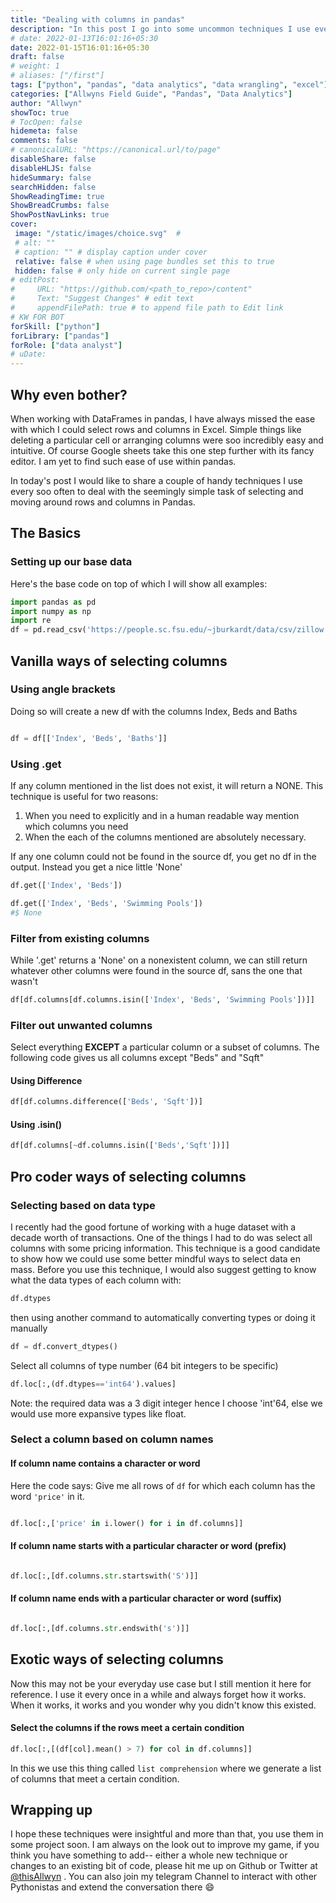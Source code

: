```yaml
---
title: "Dealing with columns in pandas"
description: "In this post I go into some uncommon techniques I use every so often to select columns and rows from dataframes in pandas"
# date: 2022-01-13T16:01:16+05:30
date: 2022-01-15T16:01:16+05:30
draft: false
# weight: 1
# aliases: ["/first"]
tags: ["python", "pandas", "data analytics", "data wrangling", "excel"]
categories: ["Allwyns Field Guide", "Pandas", "Data Analytics"]
author: "Allwyn"
showToc: true
# TocOpen: false
hidemeta: false
comments: false
# canonicalURL: "https://canonical.url/to/page"
disableShare: false
disableHLJS: false
hideSummary: false
searchHidden: false
ShowReadingTime: true
ShowBreadCrumbs: false
ShowPostNavLinks: true
cover:
 image: "/static/images/choice.svg"  #
 # alt: ""
 # caption: "" # display caption under cover
 relative: false # when using page bundles set this to true
 hidden: false # only hide on current single page
# editPost:
#     URL: "https://github.com/<path_to_repo>/content"
#     Text: "Suggest Changes" # edit text
#     appendFilePath: true # to append file path to Edit link
# KW FOR BOT
forSkill: ["python"]
forLibrary: ["pandas"]
forRole: ["data analyst"]
# uDate: 
---
```


## Why even bother?
When working with DataFrames in pandas, I have always missed the ease with which I could select rows and columns in Excel. Simple things like deleting a particular cell or arranging columns were soo incredibly easy and intuitive. Of course Google sheets take this one step further with its fancy editor. I am yet to find such ease of use within pandas.

In today's post I would like to share a couple of handy techniques I use every soo often to deal with the seemingly simple task of selecting and moving around rows and columns in Pandas. 
## The Basics 
### Setting up our base data
Here's the base code on top of which I will show all examples:
```python
import pandas as pd
import numpy as np
import re
df = pd.read_csv('https://people.sc.fsu.edu/~jburkardt/data/csv/zillow.csv')


```

## Vanilla ways of  selecting columns
### Using angle brackets
Doing so will create a new df with the columns Index, Beds and Baths
```python

df = df[['Index', 'Beds', 'Baths']]

```

### Using .get
If any column mentioned in the list does not exist, it will return a NONE.
This technique is useful for two reasons:
1. When you need to explicitly and in a human readable way mention which columns you need
2. When the each of the columns mentioned are absolutely necessary. 

If any one column could not be found in the source df, you get no df in the output. Instead you get a nice little 'None'
```python
df.get(['Index', 'Beds'])

df.get(['Index', 'Beds', 'Swimming Pools'])
#$ None

```

### Filter from existing columns
While '.get' returns a 'None' on a nonexistent column, we can still return whatever other columns were found in the source df, sans the one that wasn't
```python
df[df.columns[df.columns.isin(['Index', 'Beds', 'Swimming Pools'])]]


```

### Filter out unwanted columns
Select everything **EXCEPT** a particular column or a subset of columns.
The following code gives us all columns except "Beds" and "Sqft"
#### Using Difference
```python
df[df.columns.difference(['Beds', 'Sqft'])]


```
#### Using .isin()
```python
df[df.columns[~df.columns.isin(['Beds','Sqft'])]]


```


## Pro coder ways of  selecting columns
### Selecting based on data type
I recently had the good fortune of working with a huge dataset with a decade worth of transactions. One of the things I had to do was select all columns with some pricing information. This technique is a good candidate to show how we could use some better mindful ways to select data en mass.
Before you use this technique, I would also suggest getting to know what the data types of each column with:
```python
df.dtypes
```
then using another command to automatically converting types or doing it manually
```python
df = df.convert_dtypes()
```

Select all columns of type number (64 bit integers to be specific)
```python
df.loc[:,(df.dtypes=='int64').values]


```
Note: the required data was a 3 digit integer hence I choose 'int'64, else we would use more expansive types like float.

### Select a column based on column names
#### If column name contains a character or word
Here the code says: Give me all rows of `df` for which each column has the word `'price'` in it.
```python

df.loc[:,['price' in i.lower() for i in df.columns]]

```

#### If column name starts with a particular character or word (prefix)
```python

df.loc[:,[df.columns.str.startswith('S')]]

```
#### If column name ends with a particular character or word (suffix)
```python

df.loc[:,[df.columns.str.endswith('s')]]

```

## Exotic ways of  selecting columns
Now this may not be your everyday use case but I still mention it here for reference. I use it every once in a while and always forget how it works. When it works, it works and you wonder why you didn't know this existed.

#### Select the columns if the rows meet a certain condition
```python
df.loc[:,[(df[col].mean() > 7) for col in df.columns]]

```
In this we use this thing called `list comprehension` where we generate a list of columns that meet a certain condition.


## Wrapping up
I hope these techniques were insightful and more than that, you use them in some project soon.
I am always on the look out to improve my game, if you think you have something to add-- either a whole new technique or changes to an existing bit of code, please hit me up on Github or Twitter at [@thisAllwyn](https://twitter.com/thisallwyn) .
You can also join my telegram Channel to interact with other Pythonistas and extend the conversation there 😄 
